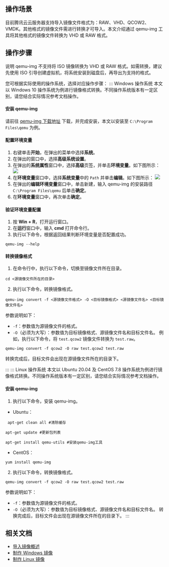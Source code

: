 ## 操作场景
目前腾讯云云服务器支持导入镜像文件格式为：RAW、VHD、QCOW2、VMDK。其他格式的镜像文件需进行转换才可导入。本文介绍通过 qemu-img 工具将其他格式的镜像文件转换为 VHD 或 RAW 格式。

## 操作步骤

<dx-alert infotype="explain" title="">
说明 qemu-img 不支持将 ISO 镜像转换为 VHD 或 RAW 格式。如需转换，建议先使用 ISO 引导创建虚拟机，将系统安装到磁盘后，再导出为支持的格式。
</dx-alert> 

您可根据实际使用的操作系统，选择对应操作步骤：
<dx-tabs>
::: Windows 操作系统[](id:windows)
<dx-alert infotype="explain" title="">
本文以 Windows 10 操作系统为例进行镜像格式转换。不同操作系统版本有一定区别，请您结合实际情况参考文档操作。
</dx-alert>


#### 安装 qemu-img
请前往 [qemu-img 下载地址](https://qemu.weilnetz.de/w64/?spm=a2c4g.11186623.0.0.52164204ykdbP9) 下载，并完成安装，本文以安装至 `C:\Program Files\qemu` 为例。


#### 配置环境变量
1. 右键单击**开始**，在弹出的菜单中选择**系统**。
2. 在弹出的窗口中，选择**高级系统设置**。
3. 在弹出的**系统属性**窗口中，选择**高级**页签，并单击**环境变量**。如下图所示：
![](https://main.qcloudimg.com/raw/f358c3cb40ef12b5bf3962c5a36b9d0f.png)
4. 在**环境变量**窗口中，选择**系统变量**中的 `Path` 并单击**编辑**。如下图所示：
![](https://main.qcloudimg.com/raw/cd13be2444207dbe07ef24d0bc8f41b2.png)
5. 在弹出的**编辑环境变量**窗口中，单击新建，输入 qemu-img 的安装路径 `C:\Program Files\qemu` 后单击**确定**。
6. 在**环境变量**窗口中，再次单击**确定**。

#### 验证环境变量配置
1. 按 **Win + R**，打开运行窗口。
2. 在**运行**窗口中，输入 **cmd** 打开命令行。
3. 执行以下命令，根据返回结果判断环境变量是否配置成功。
```shellsession
qemu-img --help
```

#### 转换镜像格式
1. 在命令行中，执行以下命令，切换至镜像文件所在目录。
```shellsession
cd <源镜像文件所在的目录>
```
2. 执行以下命令，转换镜像格式。
```shellsession
qemu-img convert -f <源镜像文件格式> -O <目标镜像格式> <源镜像文件名> <目标镜像文件名>
```
参数说明如下：
 - `-f`：参数值为源镜像文件的格式。 
 - `-O`（必须为大写）：参数值为目标镜像格式、源镜像文件名和目标文件名。
例如，执行以下命令，将 `test.qcow2` 镜像文件转换为 `test.raw`。
```shellsession
qemu-img convert -f qcow2 -O raw test.qcow2 test.raw
```
转换完成后，目标文件会出现在源镜像文件所在的目录下。

:::
::: Linux 操作系统[](id:linux)
<dx-alert infotype="explain" title="">
本文以 Ubuntu 20.04 及 CentOS 7.8 操作系统为例进行镜像格式转换。不同操作系统版本有一定区别，请您结合实际情况参考文档操作。
</dx-alert>

#### 安装 qemu-img
1. 执行以下命令，安装 qemu-img。
 - Ubuntu：
```shellsession
 apt-get clean all #清除缓存
 ```
 ```shellsession
 apt-get update #更新包列表
 ```
 ```shellsession
 apt-get install qemu-utils #安装qemu-img工具
 ```
 - CentOS：
 ```shellsession
 yum install qemu-img
 ```
2. 执行以下命令，转换镜像格式。
```shellsession
qemu-img convert -f qcow2 -O raw test.qcow2 test.raw
``` 
参数说明如下：
 - `-f`：参数值为源镜像文件的格式。 
 - `-O`（必须为大写）：参数值为目标镜像格式、源镜像文件名和目标文件名。
转换完成后，目标文件会出现在源镜像文件所在的目录下。
:::
</dx-tabs>

## 相关文档
- [导入镜像概述](https://cloud.tencent.com/document/product/213/4945)
- [制作 Windows 镜像](https://cloud.tencent.com/document/product/213/17815)
- [制作 Linux 镜像](https://cloud.tencent.com/document/product/213/17814)



